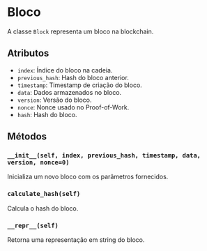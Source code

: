 # Bloco

A classe `Block` representa um bloco na blockchain.

## Atributos

- `index`: Índice do bloco na cadeia.
- `previous_hash`: Hash do bloco anterior.
- `timestamp`: Timestamp de criação do bloco.
- `data`: Dados armazenados no bloco.
- `version`: Versão do bloco.
- `nonce`: Nonce usado no Proof-of-Work.
- `hash`: Hash do bloco.

## Métodos

### `__init__(self, index, previous_hash, timestamp, data, version, nonce=0)`

Inicializa um novo bloco com os parâmetros fornecidos.

### `calculate_hash(self)`

Calcula o hash do bloco.

### `__repr__(self)`

Retorna uma representação em string do bloco.